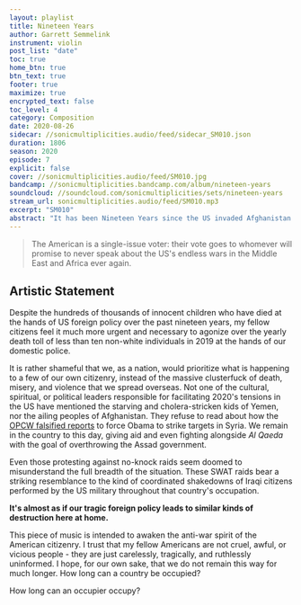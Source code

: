 ```yaml
---
layout: playlist
title: Nineteen Years
author: Garrett Semmelink
instrument: violin
post_list: "date"
toc: true
home_btn: true
btn_text: true
footer: true
maximize: true
encrypted_text: false
toc_level: 4
category: Composition
date: 2020-08-26
sidecar: //sonicmultiplicities.audio/feed/sidecar_SM010.json
duration: 1806
season: 2020
episode: 7
explicit: false
cover: //sonicmultiplicities.audio/feed/SM010.jpg
bandcamp: //sonicmultiplicities.bandcamp.com/album/nineteen-years
soundcloud: //soundcloud.com/sonicmultiplicities/sets/nineteen-years
stream_url: sonicmultiplicities.audio/feed/SM010.mp3
excerpt: "SM010"
abstract: "It has been Nineteen Years since the US invaded Afghanistan."
---
```

> The American is a single-issue voter: their vote goes to whomever will promise to never speak about the US's endless wars in the Middle East and Africa ever again.

## Artistic Statement

Despite the hundreds of thousands of innocent children who have died at the hands of US foreign policy over the past nineteen years, my fellow citizens feel it much more urgent and necessary to agonize over the yearly death toll of less than ten non-white individuals in 2019 at the hands of our domestic police.

It is rather shameful that we, as a nation, would prioritize what is happening to a few of our own citizenry, instead of the massive clusterfuck of death, misery, and violence that we spread overseas. Not one of the cultural, spiritual, or political leaders responsible for facilitating 2020's tensions in the US have mentioned the starving and cholera-stricken kids of Yemen, nor the ailing peoples of Afghanistan. They refuse to read about how the [OPCW falsified reports](https://wikileaks.org/opcw-douma/#OPCW-DOUMA%20-%20Release%20Part%204) to force Obama to strike targets in Syria. We remain in the country to this day, giving aid and even fighting alongside *Al Qaeda* with the goal of overthrowing the Assad government.

Even those protesting against no-knock raids seem doomed to misunderstand the full breadth of the situation. These SWAT raids bear a striking resemblance to the kind of coordinated shakedowns of Iraqi citizens performed by the US military throughout that country's occupation.

**It's almost as if our tragic foreign policy leads to similar kinds of destruction here at home.**

This piece of music is intended to awaken the anti-war spirit of the American citizenry. I trust that my fellow Americans are not cruel, awful, or vicious people - they are just carelessly, tragically, and ruthlessly uninformed. I hope, for our own sake, that we do not remain this way for much longer. How long can a country be occupied?

How long can an occupier occupy?
